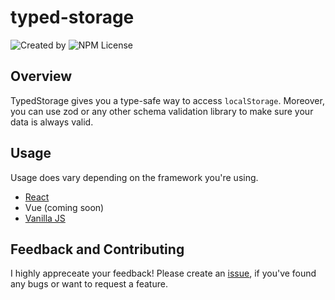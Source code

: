# typed-storage

![Created by](https://img.shields.io/badge/created%20by-@n__haberkamp-065afa.svg)
![NPM License](https://img.shields.io/npm/l/%40typed-storage%2Freact)

## Overview

TypedStorage gives you a type-safe way to access `localStorage`. Moreover, you can use zod or any other schema validation library to make sure your data is always valid.

## Usage

Usage does vary depending on the framework you're using.

- [React](./packages/react)
- Vue (coming soon)
- [Vanilla JS](./packages/core)

## Feedback and Contributing

I highly appreceate your feedback! Please create an [issue](https://github.com/Haberkamp/typed-storage/issues/new), if you've found any bugs or want to request a feature.
